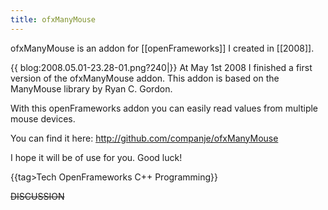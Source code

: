 ```yaml
---
title: ofxManyMouse
---
```

ofxManyMouse is an addon for [[openFrameworks]] I created in [[2008]].

{{  blog:2008.05.01-23.28-01.png?240|}} At May 1st 2008 I finished a first version of the ofxManyMouse addon. This addon is based on the ManyMouse library by Ryan C. Gordon.

With this openFrameworks addon you can easily read values from multiple mouse devices. 

You can find it here: http://github.com/companje/ofxManyMouse

I hope it will be of use for you. Good luck!

{{tag>Tech OpenFrameworks C++ Programming}}

~~DISCUSSION~~
